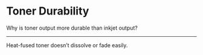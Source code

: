# Toner Durability

Why is toner output more durable than inkjet output?

---

Heat-fused toner doesn’t dissolve or fade easily.